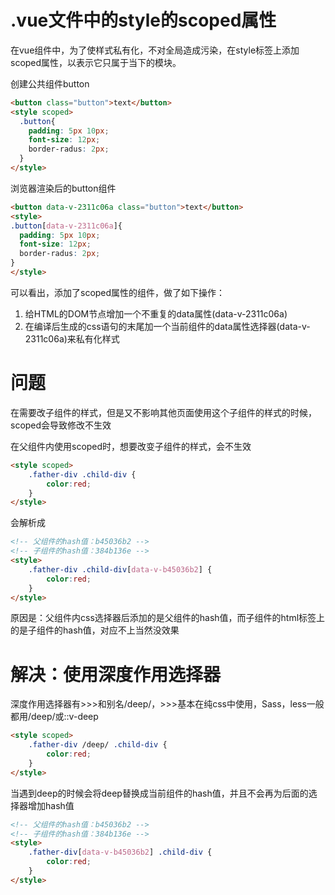 # .vue文件中的style的scoped属性

在vue组件中，为了使样式私有化，不对全局造成污染，在style标签上添加scoped属性，以表示它只属于当下的模块。

创建公共组件button
```html
<button class="button">text</button>
<style scoped>
  .button{
    padding: 5px 10px;
    font-size: 12px;
    border-radus: 2px;
  }
</style>
```
浏览器渲染后的button组件
```html
<button data-v-2311c06a class="button">text</button>
<style>
.button[data-v-2311c06a]{
  padding: 5px 10px;
  font-size: 12px;
  border-radus: 2px;
}
</style>
```

可以看出，添加了scoped属性的组件，做了如下操作：

1. 给HTML的DOM节点增加一个不重复的data属性(data-v-2311c06a)
2. 在编译后生成的css语句的末尾加一个当前组件的data属性选择器(data-v-2311c06a)来私有化样式

# 问题

在需要改子组件的样式，但是又不影响其他页面使用这个子组件的样式的时候，scoped会导致修改不生效

在父组件内使用scoped时，想要改变子组件的样式，会不生效

```html
<style scoped>
    .father-div .child-div {
        color:red;
    }
</style>
```
会解析成
```html
<!-- 父组件的hash值：b45036b2 -->
<!-- 子组件的hash值：384b136e -->
<style>
    .father-div .child-div[data-v-b45036b2] {
        color:red;
    }
</style>
```

原因是：父组件内css选择器后添加的是父组件的hash值，而子组件的html标签上的是子组件的hash值，对应不上当然没效果

# 解决：使用深度作用选择器

深度作用选择器有>>>和别名/deep/，>>>基本在纯css中使用，Sass，less一般都用/deep/或::v-deep


```html
<style scoped>
    .father-div /deep/ .child-div {
        color:red;
    }
</style>
```
当遇到deep的时候会将deep替换成当前组件的hash值，并且不会再为后面的选择器增加hash值

```html
<!-- 父组件的hash值：b45036b2 -->
<!-- 子组件的hash值：384b136e -->
<style>
    .father-div[data-v-b45036b2] .child-div {
        color:red;
    }
</style>
```
